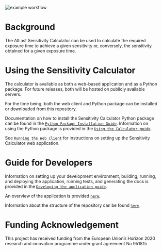 ![example workflow](https://github.com/ukatc/AtLAST_sensitivity_calculator/actions/workflows/lint-test.yml/badge.svg)


Background
==========

The AtLast Sensitivity Calculator can be used to calculate the required
exposure time to achieve a given sensitivity or, conversely, the sensitivity
obtained for a given exposure time.

Using the Sensitivity Calculator
================================
The calculator is available as both a web-based application and as a Python 
package. For future releases, both will be hosted on publicly available servers.

For the time being, both the web client and Python package can be installed or
downloaded from this repository.

Documentation on how to install the Sensitivity Calculator Python package can be found
in the [``Python Package Installation Guide``](docs/source/user_guide/python_package_installation.rst). Information
on using the Python package is provided in the [``Using the Calculator guide``](docs/source/user_guide/using_the_calculator.rst).

See [``Running the Web Client``](docs/source/user_guide/running_the_web_client.rst) for instructions on
setting up the Sensitivity Calculator web application.


Guide for Developers
====================
Information on setting up your development environment, building, running, and deploying the application, running tests,
and generating the docs is provided in the [``Developing the application guide``](docs/source/developer_guide/developing_the_application.rst).

An overview of the application is provided [``here``](docs/source/developer_guide/application_overview.rst).

Information about the structure of the repository can be found [``here``](docs/source/developer_guide/repository_overview.rst).


Funding Acknowledgement
===============================

This project has received funding from the European Union’s Horizon 2020 research and innovation programme under grant agreement No 951815
